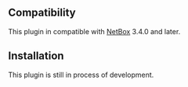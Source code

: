 ## Compatibility

This plugin in compatible with [NetBox](https://netbox.readthedocs.org/) 3.4.0 and later.

## Installation

This plugin is still in process of development.